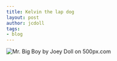 ```yaml
---
title: Kelvin the lap dog
layout: post
author: jcdoll
tags:
- blog
---
```


![Mr. Big Boy by Joey Doll on 500px.com](https://drscdn.500px.org/photo/140485875/m%3D900/345b94365ec4b6b3522af715386b2da4)
[](https://500px.com/photo/140485875/mr-big-boy-by-joey-doll)
